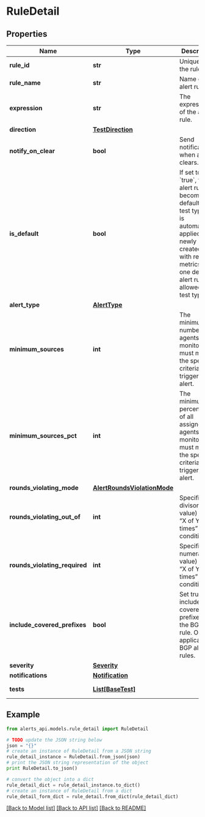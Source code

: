 # RuleDetail


## Properties
Name | Type | Description | Notes
------------ | ------------- | ------------- | -------------
**rule_id** | **str** | Unique ID of the rule. | [optional] [readonly] 
**rule_name** | **str** | Name of the alert rule. | 
**expression** | **str** | The expression of the alert rule. | 
**direction** | [**TestDirection**](TestDirection.md) |  | [optional] 
**notify_on_clear** | **bool** | Send notification when alert clears. | [optional] 
**is_default** | **bool** | If set to &#x60;true&#x60;, this alert rule becomes the default for its test type and is automatically applied to newly created tests with relevant metrics. Only one default alert rule is allowed per test type. | [optional] 
**alert_type** | [**AlertType**](AlertType.md) |  | 
**minimum_sources** | **int** | The minimum number of agents or monitors that must meet the specified criteria to trigger the alert. | [optional] 
**minimum_sources_pct** | **int** | The minimum percentage of all assigned agents or monitors that must meet the specified criteria to trigger the alert. | [optional] 
**rounds_violating_mode** | [**AlertRoundsViolationMode**](AlertRoundsViolationMode.md) |  | [optional] 
**rounds_violating_out_of** | **int** | Specifies the divisor (y value) in the “X of Y times” condition. | 
**rounds_violating_required** | **int** | Specifies the numerator (x value) in the “X of Y times” condition. | 
**include_covered_prefixes** | **bool** | Set true to include covered prefixes in the BGP alert rule. Only applicable to BGP alert rules. | [optional] 
**severity** | [**Severity**](Severity.md) |  | [optional] 
**notifications** | [**Notification**](Notification.md) |  | [optional] 
**tests** | [**List[BaseTest]**](BaseTest.md) |  | [optional] [readonly] 

## Example

```python
from alerts_api.models.rule_detail import RuleDetail

# TODO update the JSON string below
json = "{}"
# create an instance of RuleDetail from a JSON string
rule_detail_instance = RuleDetail.from_json(json)
# print the JSON string representation of the object
print RuleDetail.to_json()

# convert the object into a dict
rule_detail_dict = rule_detail_instance.to_dict()
# create an instance of RuleDetail from a dict
rule_detail_form_dict = rule_detail.from_dict(rule_detail_dict)
```
[[Back to Model list]](../README.md#documentation-for-models) [[Back to API list]](../README.md#documentation-for-api-endpoints) [[Back to README]](../README.md)


